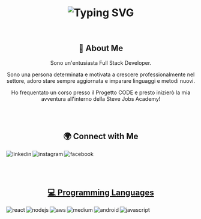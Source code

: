 <div align="center">
    <h1>
        <img src="https://readme-typing-svg.herokuapp.com?font=Montserrat&size=35&weight=500&duration=4000&color=blue&center=true&vCenter=true&width=735&lines=Benvenuto!👋+Io+sono+Rachael+🥰;" alt="Typing SVG"/>
    </h1>
</div>
<br>

<div align="center">
    <h2>🚀 About Me</h2>
    <p>Sono un'entusiasta Full Stack Developer.</p>
    <p>  Sono una persona determinata e motivata a crescere professionalmente nel settore, adoro stare sempre aggiornata e imparare linguaggi e metodi nuovi. </p>
  <p> Ho frequentato un corso presso il Progetto CODE e presto inizierò la mia avventura all'interno della Steve Jobs Academy! </p>
</div>
<br>
<br>
<div align="center">
    <h2> 🌍 Connect with Me</h2>
  
<a href="www.linkedin.com/in/rachael-censuales-b52b4827a"> <img align="left" alt="linkedin" src="https://img.shields.io/badge/linkedin-%230077B5.svg?&style=for-the-badge&logo=linkedin&logoColor=white" />
<a href="https://www.instagram.com/rachael.blue_/"> <img align="left" alt="instagram" src="https://img.shields.io/badge/instagram-E1306C?logo=instagram&logoColor=white&style=for-the-badge" />
<a href="https://www.facebook.com/RachaelCensuales/"> <img align="left" alt="facebook" src="https://img.shields.io/badge/facebook-%231877F2.svg?&style=for-the-badge&logo=facebook&logoColor=white" />

<br>
<br> </div>
<br>
<br>
<div> 
<div align="center">
    <h2> 💻 Programming Languages </h2>
<img align="left" alt="react" src="https://img.shields.io/badge/HTML%20-CSS%20-%2320232a.svg?&style=for-the-badge&logo=html&logoColor=%2361DAFB" />
<img align="left" alt="nodejs" src="https://img.shields.io/badge/node.js%20-%2343853D.svg?&style=for-the-badge&logo=node.js&logoColor=white" />
<img align="left" alt="aws" src="https://img.shields.io/badge/Typescript%20-%23232F3E?logo=typescript&logoColor=white&style=for-the-badge" />
<img align="left" alt="medium" src="https://img.shields.io/badge/postgres-%23316192.svg?&style=for-the-badge&logo=postgresql&logoColor=white" />
<img align="left" alt="android" src="https://img.shields.io/badge/SQL-3DDC84?logo=mysql&logoColor=white&style=for-the-badge" />
<img align="left" alt="javascript" src="https://img.shields.io/badge/javascript-blue?logo=javascript&logoColor=f5f5f5&style=for-the-badge" />

<br>
<br> </div>
